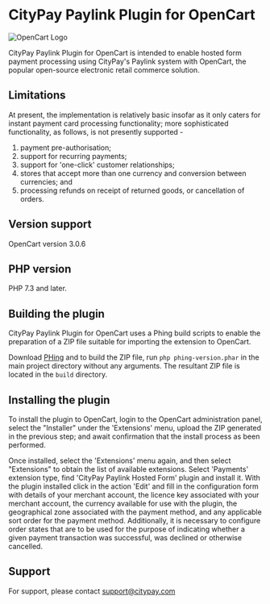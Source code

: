 CityPay Paylink Plugin for OpenCart
===================================

![OpenCart Logo](opencart.png)

CityPay Paylink Plugin for OpenCart is intended to enable hosted form
payment processing using CityPay's Paylink system with OpenCart, the
popular open-source electronic retail commerce solution.

Limitations
-----------

At present, the implementation is relatively basic insofar as it only
caters for instant payment card processing functionality; more
sophisticated functionality, as follows, is not presently supported -

1. payment pre-authorisation;
2. support for recurring payments;
3. support for 'one-click' customer relationships;
4. stores that accept more than one currency and conversion
   between currencies; and
5. processing refunds on receipt of returned goods, or
   cancellation of orders.

Version support
---------------
OpenCart version 3.0.6

PHP version
---------------
PHP 7.3 and later.

Building the plugin
-------------------

CityPay Paylink Plugin for OpenCart uses a Phing build scripts to
enable the preparation of a ZIP file suitable for importing the
extension to OpenCart.

Download [PHing](https://www.phing.info) and to build the ZIP file, run `php phing-version.phar` in the main project directory
without any arguments. The resultant ZIP file is located in the
`build` directory.

Installing the plugin
---------------------

To install the plugin to OpenCart, login to the OpenCart administration
panel, select the "Installer" under the 'Extensions' menu,
upload the ZIP generated in the previous step; and await confirmation
that the install process as been performed.

Once installed, select the 'Extensions' menu again, and then select
"Extensions" to obtain the list of available extensions. 
Select 'Payments' extension type, find 'CityPay Paylink Hosted Form' plugin and install it. 
With the plugin installed click in the action 'Edit' and fill in the configuration form with details of your merchant account,
the licence key associated with your merchant account, the currency
available for use with the plugin, the geographical zone associated with
the payment method, and any applicable sort order for the payment method.
Additionally, it is necessary to configure order states that are to be
used for the purpose of indicating whether a given payment transaction
was successful, was declined or otherwise cancelled.

Support
-------

For support, please contact [support@citypay.com](mailto:support@citypay.com)